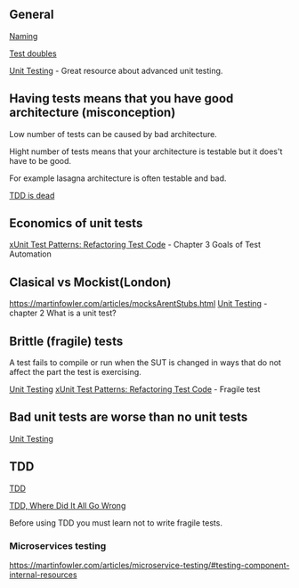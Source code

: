 ## General

[Naming](https://enterprisecraftsmanship.com/posts/you-naming-tests-wrong/)

[Test doubles](https://martinfowler.com/bliki/TestDouble.html)

[Unit Testing](https://www.manning.com/books/unit-testing?a_aid=unit-testing&a_bid=f3557833) - 
Great resource about advanced unit testing.


## Having tests means that you have good architecture (misconception)
Low number of tests can be caused by bad architecture.

Hight number of tests means that your architecture is testable but it does't have to be good. 

For example lasagna architecture is often testable and bad.

[TDD is dead](https://martinfowler.com/articles/is-tdd-dead/)


## Economics of unit tests
[xUnit Test Patterns: Refactoring Test Code](https://www.amazon.com/xUnit-Test-Patterns-Refactoring-Code/dp/0131495054) - Chapter 3 Goals of Test Automation

## Clasical vs Mockist(London)
https://martinfowler.com/articles/mocksArentStubs.html
[Unit Testing](https://www.manning.com/books/unit-testing?a_aid=unit-testing&a_bid=f3557833) - chapter 2 What is a unit test?

## Brittle (fragile) tests
A test fails to compile or run when the SUT is changed in ways that do not affect the part the test is exercising. 

[Unit Testing](https://www.manning.com/books/unit-testing?a_aid=unit-testing&a_bid=f3557833)
[xUnit Test Patterns: Refactoring Test Code](https://www.amazon.com/xUnit-Test-Patterns-Refactoring-Code/dp/0131495054) - Fragile test

## Bad unit tests are worse than no unit tests
[Unit Testing](https://www.manning.com/books/unit-testing?a_aid=unit-testing&a_bid=f3557833)

## TDD
[TDD](https://martinfowler.com/bliki/TestDrivenDevelopment.html)

[TDD, Where Did It All Go Wrong](https://www.youtube.com/watch?v=EZ05e7EMOLM)

Before using TDD you must learn not to write fragile tests.

### Microservices testing
https://martinfowler.com/articles/microservice-testing/#testing-component-internal-resources

